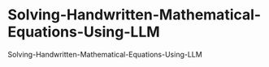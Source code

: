 # Solving-Handwritten-Mathematical-Equations-Using-LLM
Solving-Handwritten-Mathematical-Equations-Using-LLM
